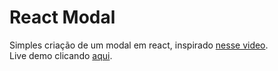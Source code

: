 # React Modal

Simples criação de um modal em react, inspirado <a href='https://youtu.be/ejj6iaTlJcA?si=srck5aYm7XOzQAP9' target="__blank">nesse video</a>. <br>
Live demo clicando <a href='https://luizarodrigues399.github.io/react_modal/'>aqui</a>.
